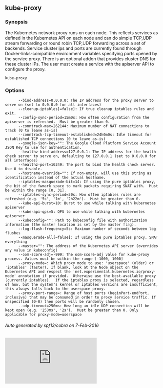 ---
---
<!-- BEGIN MUNGE: UNVERSIONED_WARNING -->


<!-- END MUNGE: UNVERSIONED_WARNING -->

## kube-proxy



### Synopsis


The Kubernetes network proxy runs on each node. This
reflects services as defined in the Kubernetes API on each node and can do simple
TCP,UDP stream forwarding or round robin TCP,UDP forwarding across a set of backends.
Service cluster ips and ports are currently found through Docker-links-compatible
environment variables specifying ports opened by the service proxy. There is an optional
addon that provides cluster DNS for these cluster IPs. The user must create a service
with the apiserver API to configure the proxy.

```
kube-proxy
```

### Options

```
      --bind-address=0.0.0.0: The IP address for the proxy server to serve on (set to 0.0.0.0 for all interfaces)
      --cleanup-iptables[=false]: If true cleanup iptables rules and exit.
      --config-sync-period=15m0s: How often configuration from the apiserver is refreshed.  Must be greater than 0.
      --conntrack-max=262144: Maximum number of NAT connections to track (0 to leave as-is)
      --conntrack-tcp-timeout-established=24h0m0s: Idle timeout for established TCP connections (0 to leave as-is)
      --google-json-key="": The Google Cloud Platform Service Account JSON Key to use for authentication.
      --healthz-bind-address=127.0.0.1: The IP address for the health check server to serve on, defaulting to 127.0.0.1 (set to 0.0.0.0 for all interfaces)
      --healthz-port=10249: The port to bind the health check server. Use 0 to disable.
      --hostname-override="": If non-empty, will use this string as identification instead of the actual hostname.
      --iptables-masquerade-bit=14: If using the pure iptables proxy, the bit of the fwmark space to mark packets requiring SNAT with.  Must be within the range [0, 31].
      --iptables-sync-period=30s: How often iptables rules are refreshed (e.g. '5s', '1m', '2h22m').  Must be greater than 0.
      --kube-api-burst=10: Burst to use while talking with kubernetes apiserver
      --kube-api-qps=5: QPS to use while talking with kubernetes apiserver
      --kubeconfig="": Path to kubeconfig file with authorization information (the master location is set by the master flag).
      --log-flush-frequency=5s: Maximum number of seconds between log flushes
      --masquerade-all[=false]: If using the pure iptables proxy, SNAT everything
      --master="": The address of the Kubernetes API server (overrides any value in kubeconfig)
      --oom-score-adj=-999: The oom-score-adj value for kube-proxy process. Values must be within the range [-1000, 1000]
      --proxy-mode=: Which proxy mode to use: 'userspace' (older) or 'iptables' (faster). If blank, look at the Node object on the Kubernetes API and respect the 'net.experimental.kubernetes.io/proxy-mode' annotation if provided.  Otherwise use the best-available proxy (currently iptables).  If the iptables proxy is selected, regardless of how, but the system's kernel or iptables versions are insufficient, this always falls back to the userspace proxy.
      --proxy-port-range=: Range of host ports (beginPort-endPort, inclusive) that may be consumed in order to proxy service traffic. If unspecified (0-0) then ports will be randomly chosen.
      --udp-timeout=250ms: How long an idle UDP connection will be kept open (e.g. '250ms', '2s').  Must be greater than 0. Only applicable for proxy-mode=userspace
```

###### Auto generated by spf13/cobra on 7-Feb-2016




<!-- BEGIN MUNGE: IS_VERSIONED -->
<!-- TAG IS_VERSIONED -->
<!-- END MUNGE: IS_VERSIONED -->


<!-- BEGIN MUNGE: GENERATED_ANALYTICS -->
[![Analytics](https://kubernetes-site.appspot.com/UA-36037335-10/GitHub/docs/admin/kube-proxy.md?pixel)]()
<!-- END MUNGE: GENERATED_ANALYTICS -->
